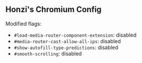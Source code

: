 Honzi's Chromium Config
-----------------------

Modified flags:
  * `#load-media-router-component-extension`: disabled
  * `#media-router-cast-allow-all-ips`: disabled
  * `#show-autofill-type-predictions`: disabled
  * `#smooth-scrolling`: disabled
